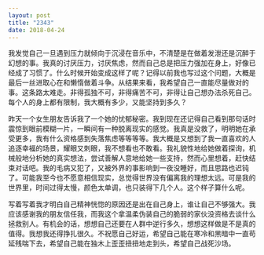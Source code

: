 ```yaml
---
layout: post
title: "2343"
date: 2018-04-24
---
```

我发觉自己一旦遇到压力就倾向于沉浸在音乐中，不清楚是在做着发泄还是沉醉于幻想的事。我真的讨厌压力，讨厌焦虑，然而自己总是把压力强加在身上，好像已经成了习惯了。什么时候开始变成这样了呢？记得以前我也写过这个问题，大概是最后一丝进取心在和懒惰做着斗争。从结果来看，我希望自己一直能尽量做对的事。这条路太难走。非得孤独不可，非得痛苦不可，非得让自己想办法杀死自己。每个人的身上都有限制，我大概有多少，又能坚持到多久？

昨天一个女生朋友告诉我了一个她的忧郁秘密。我到现在还记得自己看到那句话时震惊到眼前模糊一片，一瞬间有一种脱离现实的感觉。我真是没救了，明明她在承受更多，我有什么资格感到失落焦虑等等等等。我大概是又想到了我一直喜欢的人追逐幸福的场景，耀眼又刺眼，我不想看也不敢看。我礼貌性地给她做着探询，机械般地分析她的真实想法，尝试善解人意地给她一些支持，然而心里想着，赶快结束对话吧。我的毛病又犯了，又被外界的事影响到一夜没睡好，而且思路也迟钝了。可能我至今也不愿意相信现实，总觉得世界没有偏离我的理想太远。可是我的世界里，时间过得太慢，颜色太单调，也只装得下几个人。这个样子算什么呢。

写着写着我才明白自己精神恍惚的原因还是出在自己身上，谁让自己不够强大。我应该感谢我的朋友信任我，而我这个拿温柔伪装自己的脆弱的家伙没资格去谈什么拯救别人。有机会的话，想想自己还要在人群中逆行多久，想想这样做是不是真的值得。我想我还得挣扎很久。不祝愿自己好运，希望自己能在寒冷和黑暗中一直苟延残喘下去，希望自己能在独木上歪歪扭扭地走到头，希望自己战死沙场。
